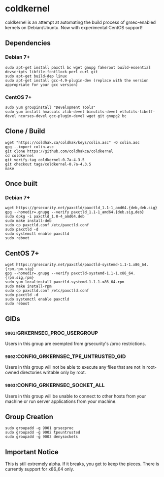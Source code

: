 # coldkernel 

coldkernel is an attempt at automating the build process of grsec-enabled kernels on Debian/Ubuntu. Now with
experimental CentOS support! 

## Dependencies

### Debian 7+
```
sudo apt-get install paxctl bc wget gnupg fakeroot build-essential devscripts libfile-fcntllock-perl curl git
sudo apt-get build-dep linux
sudo apt-get install gcc-4.9-plugin-dev (replace with the version appropriate for your gcc version)
```

### CentOS 7+
```
sudo yum groupinstall "Development Tools"
sudo yum install hmaccalc zlib-devel binutils-devel elfutils-libelf-devel ncurses-devel gcc-plugin-devel wget git gnupg2 bc
```

## Clone / Build
```
wget "https://coldhak.ca/coldhak/keys/colin.asc" -O colin.asc
gpg --import colin.asc
git clone https://github.com/coldhakca/coldkernel
cd coldkernel
git verify-tag coldkernel-0.7a-4.3.5
git checkout tags/coldkernel-0.7a-4.3.5
make
```

## Once built

### Debian 7+
```
wget https://grsecurity.net/paxctld/paxctld_1.1-1_amd64.{deb,deb.sig}
gpg --homedir=.gnupg --verify paxctld_1.1-1_amd64.{deb.sig,deb}
sudo dpkg -i paxctld_1.0-4_amd64.deb
sudo make install-deb
sudo cp paxctld.conf /etc/paxctld.conf
sudo paxctld -d
sudo systemctl enable paxctld
sudo reboot
```

## CentOS 7+
```
wget https://grsecurity.net/paxctld/paxctld-systemd-1.1-1.x86_64.{rpm,rpm.sig}
gpg --homedir=.gnupg --verify paxctld-systemd-1.1-1.x86_64.{rpm.sig,rpm}
sudo yum localinstall paxctld-systemd-1.1-1.x86_64.rpm
sudo make install-rpm
sudo cp paxctld.conf /etc/paxctld.conf
sudo paxctld -d
sudo systemctl enable paxctld
sudo reboot
```

## GIDs
### ```9001```:GRKERNSEC_PROC_USERGROUP 
Users in this group are exempted from grsecurity's /proc restrictions.

###  ```9002```:CONFIG_GRKERNSEC_TPE_UNTRUSTED_GID
Users in this group will not be able to execute any files that are not in root-owned directories writable only by root.

### ```9003```:CONFIG_GRKERNSEC_SOCKET_ALL 
Users in this group will be unable to connect to other hosts from your machine or run server applications from your machine.

## Group Creation
```
sudo groupadd -g 9001 grsecproc
sudo groupadd -g 9002 tpeuntrusted
sudo groupadd -g 9003 denysockets
```

## Important Notice
This is still extremely alpha. If it breaks, you get to keep the pieces. There is currently support for x86_64 only.

